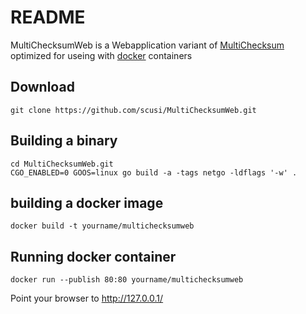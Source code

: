 # README

MultiChecksumWeb is a Webapplication variant of [MultiChecksum](https://github.com/scusi/MultiChecksum) optimized for useing with [docker](http://docker.com) containers

## Download

	git clone https://github.com/scusi/MultiChecksumWeb.git

## Building a binary

 	cd MultiChecksumWeb.git
 	CGO_ENABLED=0 GOOS=linux go build -a -tags netgo -ldflags '-w' .

## building a docker image

 	docker build -t yourname/multichecksumweb

## Running docker container

 	docker run --publish 80:80 yourname/multichecksumweb

Point your browser to http://127.0.0.1/
